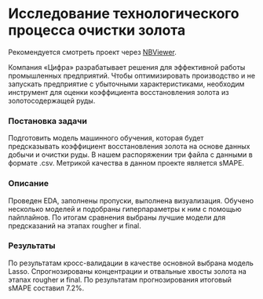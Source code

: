 # Исследование технологического процесса очистки золота
Рекомендуется смотреть проект через [NBViewer](https://nbviewer.jupyter.org/github/Muirehen/learning_projects/blob/master/gold_prediction/gold_prediction.ipynb).

Компания «Цифра» разрабатывает решения для эффективной работы промышленных предприятий. Чтобы оптимизировать производство и не запускать предприятие с убыточными характеристиками, необходим инструмент для оценки коэффициента восстановления золота из золотосодержащей руды.

### Постановка задачи
Подготовить модель машинного обучения, которая будет предсказывать коэффициент восстановления золота на основе данных добычи и очистки руды. В нашем распоряжении три файла с данными в формате .csv. Метрикой качества в данном проекте является sMAPE.

### Описание
Проведен EDA, заполнены пропуски, выполнена визуализация. Обучено несколько моделей и подобраны гиперпараметры к ним с помощью пайплайнов. По итогам сравнения выбраны лучшие модели для предсказаний на этапах rougher и final.

### Результаты
По результатам кросс-валидации в качестве основной выбрана модель Lasso. Спрогнозированы концентрации и отвальные хвосты золота на этапах rougher и final. По результатам прогнозирования итоговый sMAPE составил 7.2%.
